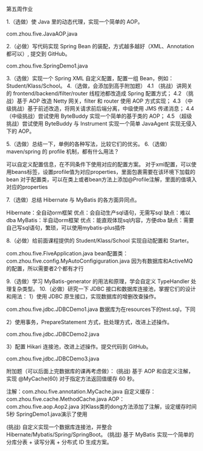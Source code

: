 第五周作业

1.（选做）使 Java 里的动态代理，实现一个简单的 AOP。

com.zhou.five.JavaAOP.java

2.（必做）写代码实现 Spring Bean 的装配，方式越多越好（XML、Annotation 都可以）, 提交到 GitHub。

com.zhou.five.SpringDemo1.java

3.（选做）实现一个 Spring XML 自定义配置，配置一组 Bean，例如：Student/Klass/School。
4.（选做，会添加到高手附加题）
4.1 （挑战）讲网关的 frontend/backend/filter/router 线程池都改造成 Spring 配置方式；
4.2 （挑战）基于 AOP 改造 Netty 网关，filter 和 router 使用 AOP 方式实现；
4.3 （中级挑战）基于前述改造，将网关请求前后端分离，中级使用 JMS 传递消息；
4.4 （中级挑战）尝试使用 ByteBuddy 实现一个简单的基于类的 AOP；
4.5 （超级挑战）尝试使用 ByteBuddy 与 Instrument 实现一个简单 JavaAgent 实现无侵入下的 AOP。

5.（选做）总结一下，单例的各种写法，比较它们的优劣。
6.（选做）maven/spring 的 profile 机制，都有什么用法？

可以自定义配置信息，在不同条件下使用对应的配置方案。
对于xml配置，可以使用beans标签，设置profile值为对应properties，里面包裹需要在该环境下加载的bean
对于配置类，可以在类上或者bean方法上添加@Profile注解，里面的值填入对应的properties

7.（选做）总结 Hibernate 与 MyBatis 的各方面异同点。

Hibernate：全自动orm框架
优点：会自动生产sql语句，无需写sql
缺点：难以dba
MyBatis：半自动orm框架
优点：能直观体现sql内容，方便dba
缺点：需要自己写sql语句，繁琐，可以使用mybatis-plus插件

8.（必做）给前面课程提供的 Student/Klass/School 实现自动配置和 Starter。

com.zhou.five.FiveApplication.java
bean配置类：com.zhou.five.config.MyAutoConfigiguration.java
因为有数据库和ActiveMQ的配置，所以需要者2个都有才行

9.（选做）学习 MyBatis-generator 的用法和原理，学会自定义 TypeHandler 处理复杂类型。
10.（必做）研究一下 JDBC 接口和数据库连接池，掌握它们的设计和用法：
1）使用 JDBC 原生接口，实现数据库的增删改查操作。

com.zhou.five.jdbc.JDBCDemo1.java
数据库为在resources下的test.sql，下同

2）使用事务，PrepareStatement 方式，批处理方式，改进上述操作。

com.zhou.five.jdbc.JDBCDemo2.java

3）配置 Hikari 连接池，改进上述操作。提交代码到 GitHub。

com.zhou.five.jdbc.JDBCDemo3.java

附加题（可以后面上完数据库的课再考虑做）：
(挑战) 基于 AOP 和自定义注解，实现 @MyCache(60) 对于指定方法返回值缓存 60 秒。

注解：com.zhou.five.annotation.MyCache.java
自定义缓存：com.zhou.five.cache.MethodCache.java
AOP：com.zhou.five.aop.Aop2.java
对Klass类的dong方法添加了注解，设定缓存时间5秒
SpringDemo1.java演示了使用

(挑战) 自定义实现一个数据库连接池，并整合 Hibernate/Mybatis/Spring/SpringBoot。
(挑战) 基于 MyBatis 实现一个简单的分库分表 + 读写分离 + 分布式 ID 生成方案。